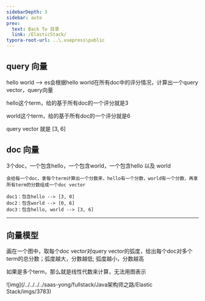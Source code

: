 ```yaml
---
sidebarDepth: 3
sidebar: auto
prev:
  text: Back To 目录
  link: /ElasticStack/
typora-root-url: ..\.vuepress\public
---
```


## query 向量

hello world --> es会根据hello world在所有doc中的评分情况，计算出一个query vector，query向量

hello这个term，给的基于所有doc的一个评分就是3

world这个term，给的基于所有doc的一个评分就是6

query vector 就是 [3, 6]

## doc 向量

3个doc，一个包含hello，一个包含world，一个包含hello 以及 world

```
会给每一个doc，拿每个term计算出一个分数来，hello有一个分数，world有一个分数，再拿所有term的分数组成一个doc vector

doc1：包含hello --> [3, 0]
doc2：包含world --> [0, 6]
doc3：包含hello, world --> [3, 6]
```



---------

## 向量模型

画在一个图中，取每个doc vector对query vector的弧度，给出每个doc对多个term的总分数；弧度越大，分数越低; 弧度越小，分数越高

如果是多个term，那么就是线性代数来计算，无法用图表示

![img](/../../../../saas-yong/fullstack/Java架构师之路/Elastic Stack/imgs/3783)

